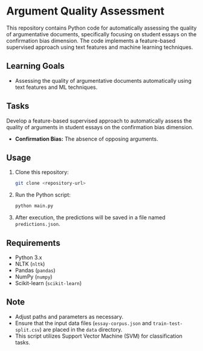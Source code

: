 # Argument Quality Assessment

This repository contains Python code for automatically assessing the quality of argumentative documents, specifically focusing on student essays on the confirmation bias dimension. The code implements a feature-based supervised approach using text features and machine learning techniques.

## Learning Goals

- Assessing the quality of argumentative documents automatically using text features and ML techniques.

## Tasks

Develop a feature-based supervised approach to automatically assess the quality of arguments in student essays on the confirmation bias dimension.

- **Confirmation Bias:** The absence of opposing arguments.

## Usage

1. Clone this repository:

    ```bash
    git clone <repository-url>
    ```

2. Run the Python script:

    ```bash
    python main.py
    ```

3. After execution, the predictions will be saved in a file named `predictions.json`.

## Requirements

- Python 3.x
- NLTK (`nltk`)
- Pandas (`pandas`)
- NumPy (`numpy`)
- Scikit-learn (`scikit-learn`)

## Note

- Adjust paths and parameters as necessary.
- Ensure that the input data files (`essay-corpus.json` and `train-test-split.csv`) are placed in the `data` directory.
- This script utilizes Support Vector Machine (SVM) for classification tasks.


